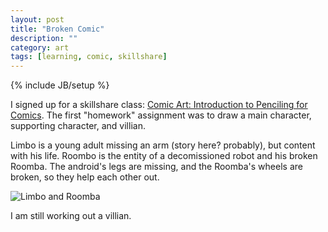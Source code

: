 ```yaml
---
layout: post
title: "Broken Comic"
description: ""
category: art
tags: [learning, comic, skillshare]
---
```

{% include JB/setup %}
<p>I signed up for a skillshare class: <a href="http://www.skillshare.com/Comic-Art-Introduction-to-Penciling-for-Comics/520032677/" target="_blank">Comic Art: Introduction to Penciling for Comics</a>. The first "homework" assignment was to draw a main character, supporting character, and villian.</p>
<p>Limbo is a young adult missing an arm (story here? probably), but content with his life. Roombo is the entity of a decomissioned robot and his broken Roomba. The android's legs are missing, and the Roomba's wheels are broken, so they help each other out.</p>
<img src="{{ BASE_PATH }}/assets/images/broken_comic_1.jpg" alt="Limbo and Roomba" class="img-left"/>
<p>I am still working out a villian.</p>

